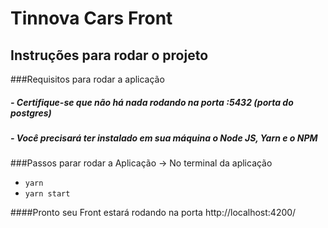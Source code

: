 # Tinnova Cars Front

## Instruções para rodar o projeto

###Requisitos para rodar a aplicação
##### - Certifique-se que não há nada rodando na porta :5432 (porta do postgres)
##### - Você precisará  ter instalado em sua máquina o Node JS, Yarn e o NPM

###Passos parar rodar a Aplicação
-> No terminal da aplicação
- `yarn`
- `yarn start`

####Pronto seu Front estará rodando na porta  http://localhost:4200/